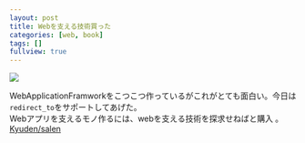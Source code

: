 ```yaml
---
layout: post
title: Webを支える技術買った
categories: [web, book]
tags: []
fullview: true
---
```



<a href="http://www.amazon.co.jp/gp/product/4774142042/ref=as_li_qf_sp_asin_il?ie=UTF8&camp=247&creative=1211&creativeASIN=4774142042&linkCode=as2&tag=msmsum-22"><img border="0" src="http://ws-fe.amazon-adsystem.com/widgets/q?_encoding=UTF8&ASIN=4774142042&Format=_SL250_&ID=AsinImage&MarketPlace=JP&ServiceVersion=20070822&WS=1&tag=msmsum-22" ></a><img src="http://ir-jp.amazon-adsystem.com/e/ir?t=msmsum-22&l=as2&o=9&a=4774142042" width="1" height="1" border="0" alt="" style="text-align:center border:none !important; margin:0px !important;" />

WebApplicationFramworkをこつこつ作っているがこれがとても面白い。今日は`redirect_to`をサポートしてあげた。  
Webアプリを支えるモノ作るには、webを支える技術を探求せねばと購入  。  
[Kyuden/salen](https://github.com/Kyuden/salen)

